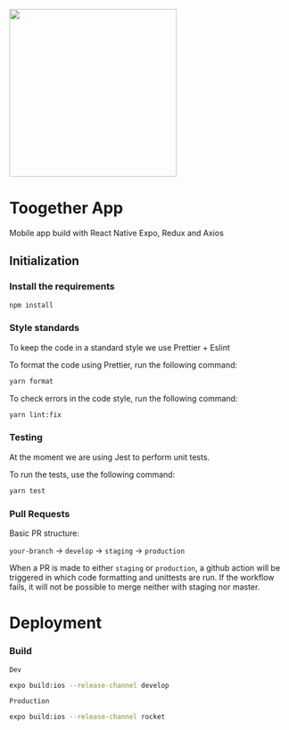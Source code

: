 <p float="left" align="left">
  <img src="https://user-images.githubusercontent.com/63305840/150650911-a3aba1cc-c2dd-4ced-9d60-0bd5ea1cfc8e.png" width="300" />
</p>

# Toogether App

Mobile app build with React Native Expo, Redux and Axios

## Initialization

### Install the requirements

```bash
npm install
```

### Style standards

To keep the code in a standard style we use Prettier + Eslint

To format the code using Prettier, run the following command:

```bash
yarn format
```

To check errors in the code style, run the following command:

```bash
yarn lint:fix
```

### Testing

At the moment we are using Jest to perform unit tests.

To run the tests, use the following command:

```bash
yarn test
```

### Pull Requests

Basic PR structure:

`your-branch` -> `develop` -> `staging` -> `production`

When a PR is made to either `staging` or `production`, a github action will be triggered in which code formatting and unittests are run.
If the workflow fails, it will not be possible to merge neither with staging nor master.


# Deployment

### Build

`Dev`
```bash
expo build:ios --release-channel develop
```

`Production`
```bash
expo build:ios --release-channel rocket
```